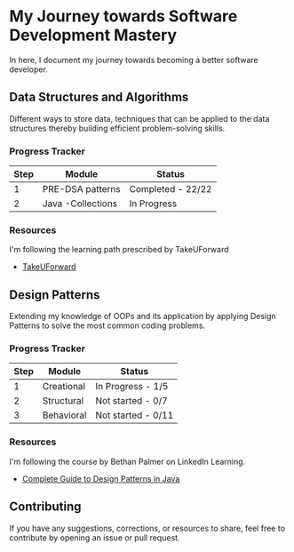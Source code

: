 # My Journey towards Software Development Mastery

In here, I document my journey towards becoming a better software developer.

## Data Structures and Algorithms

Different ways to store data, techniques that can be applied to the data structures thereby building efficient problem-solving skills.

### Progress Tracker

| Step | Module            | Status            |
| ---- | ----------------- | ----------------- |
| 1    | PRE-DSA patterns  | Completed - 22/22 |
| 2    | Java -Collections | In Progress       |

### Resources

I'm following the learning path prescribed by TakeUForward

- [TakeUForward](https://takeuforward.org/strivers-a2z-dsa-course/strivers-a2z-dsa-course-sheet-2)

## Design Patterns

Extending my knowledge of OOPs and its application by applying Design Patterns to solve the most common coding problems.

### Progress Tracker

| Step | Module     | Status             |
| ---- | ---------- | ------------------ |
| 1    | Creational | In Progress - 1/5  |
| 2    | Structural | Not started - 0/7  |
| 3    | Behavioral | Not started - 0/11 |

### Resources

I'm following the course by Bethan Palmer on LinkedIn Learning.

- [Complete Guide to Design Patterns in Java](https://www.linkedin.com/learning/complete-guide-to-java-design-patterns-creational-behavioral-and-structural)

## Contributing

If you have any suggestions, corrections, or resources to share, feel free to contribute by opening an issue or pull request.
